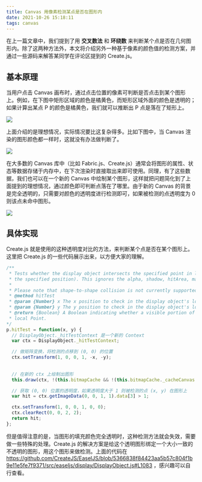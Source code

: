 ```yaml
---
title: Canvas 用像素检测某点是否在图形内
date: 2021-10-26 15:18:11
tags: canvas
---
```



在上一篇文章中，我们提到了用 **交叉数法** 和 **环绕数** 来判断某个点是否在几何图形内。除了这两种方法外，本文将介绍另外一种基于像素的颜色值的检测方案，并通过一些源码来解答某同学在评论区提到的 Create.js。


## 基本原理

当用户点击 Canvas 画布时，通过点击位置的像素可判断是否点击到某个图形上。例如，在下图中矩形区域的颜色是橘黄色，而矩形区域外面的颜色是透明的；如果计算出某点 P 的颜色是橘黄色，我们就可以推断出 P 点是落在了矩形上。

![](https://i.loli.net/2021/10/28/MFz6eopbLXf2g98.png)

上面介绍的是理想情况，实际情况要比这复杂得多。比如下图中，当 Canvas 渲染的图形颜色都一样时，这就没有办法做判断了。

![](https://i.loli.net/2021/10/28/g9Dbs1iwfV2BUup.png)


在大多数的 Canvas 库中（比如 Fabric.js、Create.js）通常会将图形的属性、状态等数据存储于内存中，在下次渲染时直接取出来即可使用。同理，有了这些数据，我们也可以在一个新的 Canvas 中绘制某个图形，这样就把问题简化到了上面提到的理想情况，通过颜色即可判断点落在了哪里。由于新的 Canvas 的背景是完全透明的，只需要对颜色的透明度进行检测即可，如果被检测的点透明度为 0 则该点未命中图形。

![](https://i.loli.net/2021/10/28/JFjThwAlq4Smn5N.png)


## 具体实现

Create.js 就是使用的这种透明度对比的方法，来判断某个点是否在某个图形上。这里把 Create.js 的一些代码展示出来，以方便大家的理解。

```JavaScript
/**
 * Tests whether the display object intersects the specified point in local coordinates (ie. draws a pixel with alpha > 0 at
 * the specified position). This ignores the alpha, shadow, hitArea, mask, and compositeOperation of the display object.
 * 
 * Please note that shape-to-shape collision is not currently supported by EaselJS.
 * @method hitTest
 * @param {Number} x The x position to check in the display object's local coordinates.
 * @param {Number} y The y position to check in the display object's local coordinates.
 * @return {Boolean} A Boolean indicating whether a visible portion of the DisplayObject intersect the specified
 * local Point.
*/
p.hitTest = function(x, y) {
  // DisplayObject._hitTestContext 是一个新的 Context
  var ctx = DisplayObject._hitTestContext;

  // 做矩阵变换，将检测的点移到 (0, 0) 的位置
  ctx.setTransform(1, 0, 0, 1, -x, -y);
  
  
  // 在新的 ctx 上绘制出图形
  this.draw(ctx, !(this.bitmapCache && !(this.bitmapCache._cacheCanvas instanceof WebGLTexture) ));

  // 获取 (0, 0) 位置的透明度，如果透明度大于 1 则被检测的点 (x, y) 在图形上
  var hit = ctx.getImageData(0, 0, 1, 1).data[3] > 1;

  ctx.setTransform(1, 0, 0, 1, 0, 0);
  ctx.clearRect(0, 0, 2, 2);
  return hit;
};
```

但是值得注意的是，当图形的填充颜色完全透明时，这种检测方法就会失效，需要做一些特殊的处理。Create.js 的解决方案是给这个透明图形绑定一个大小一致的不透明的图形，用这个图形来做检测。上面的代码在 https://github.com/CreateJS/EaselJS/blob/5366838f84423aa5b57c804f1b9e11e5fe7f9371/src/easeljs/display/DisplayObject.js#L1083 ，感兴趣可以自行查看。
